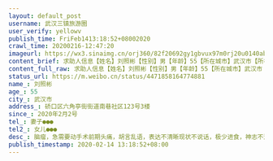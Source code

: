 ```yaml
---
layout: default_post
username: 武汉三镇旅游圈
user_verify: yellowv
publish_time: FriFeb1413:18:52+08002020
crawl_time: 20200216-12:47:20
imageurl: https://wx3.sinaimg.cn/orj360/82f20692gy1gbvux97m0rj20u0140abq.jpg,https://wx3.sinaimg.cn/orj360/82f20692gy1gbvux9a0b9j20u0140q6y.jpg,https://wx3.sinaimg.cn/orj360/82f20692gy1gbvux98ca3j20u0140425.jpg,https://wx3.sinaimg.cn/orj360/82f20692gy1gbvux9c7dmj20u0140tco.jpg
content_brief: 求助人信息【姓名】刘照彬【性别】男【年龄】55【所在城市】武汉市【所在小区、社区】硚口区 六角亭街街道 南巷社区123号 3楼【患病时间】2020年2月2号【联系方式】妻子：●●●【其他紧急联系人】女儿:●●●【病情描述】脑瘤，急需要动手术前期：头痛，胡言乱语，表达不清晰现 ...全文
content_full_raw: 求助人信息【姓名】刘照彬【性别】男【年龄】55【所在城市】武汉市【所在小区、社区】硚口区六角亭街街道南巷社区123号3楼【患病时间】2020年2月2号【联系方式】妻子：●●●【其他紧急联系人】女儿:●●●【病情描述】脑瘤，急需要动手术前期：头痛，胡言乱语，表达不清晰现状：不说话，极少进食，神志不清，浑身没劲，握不住筷子，大小便不能自己解决
status_url: https://m.weibo.cn/status/4471858164774881
name_: 刘照彬
age_: 55
city_: 武汉市
address_: 硚口区六角亭街街道南巷社区123号3楼
since_: 2020年2月2号
tel_: 妻子●●●
tel2_: 女儿●●●
desc_: 脑瘤，急需要动手术前期头痛，胡言乱语，表达不清晰现状不说话，极少进食，神志不清，浑身没劲，握不住筷子，大小便不能自己解决
publish_timestamp: 2020-02-14 13:18:52+08:00
---
```

